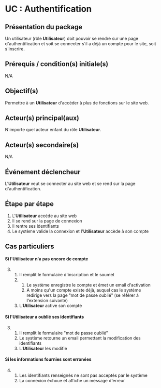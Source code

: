 # UC : Authentification

## Présentation du package

Un utilisateur (rôle **Utilisateur**) doit pouvoir se rendre sur une page d'authentification et soit se connecter s'il a déjà un compte pour le site, soit s'inscrire.

## Prérequis / condition(s) initiale(s)

N/A

## Objectif(s)

Permettre à un **Utilisateur** d'accéder à plus de fonctions sur le site web.

## Acteur(s) principal(aux)

N'importe quel acteur enfant du rôle **Utilisateur**.

## Acteur(s) secondaire(s)

N/A

## Événement déclencheur

L'**Utilisateur** veut se connecter au site web et se rend sur la page d'authentification.

## Étape par étape

1. L'**Utilisateur** accède au site web
2. Il se rend sur la page de connexion
3. Il rentre ses identifiants
4. Le système valide la connexion et l'**Utilisateur** accède à son compte

## Cas particuliers

#### Si l'**Utilisateur** n'a pas encore de compte
3. 1. Il remplit le formulaire d'inscription et le soumet
   2. 1. Le système enregistre le compte et émet un email d'activation
      2. A moins qu'un compte existe déjà, auquel cas le système redirige vers la page "mot de passe oublié" (se référer à l'extension suivante)
   3. L'**Utilisateur** active son compte

#### Si l'**Utilisateur** a oublié ses identifiants
3. 1. Il remplit le formulaire "mot de passe oublié"
   2. Le système retourne un email permettant la modification des identifiants
   3. L'**Utilisateur** les modifie

#### Si les informations fournies sont erronées
4. 1. Les identifiants renseignés ne sont pas acceptés par le système
   2. La connexion échoue et affiche un message d'erreur
